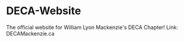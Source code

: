 # DECA-Website
The official website for William Lyon Mackenzie's DECA Chapter! Link: DECAMackenzie.ca
